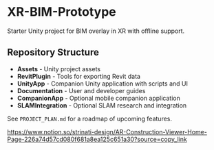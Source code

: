 # XR-BIM-Prototype

Starter Unity project for BIM overlay in XR with offline support.

## Repository Structure

- **Assets** - Unity project assets
- **RevitPlugin** - Tools for exporting Revit data
- **UnityApp** - Companion Unity application with scripts and UI
- **Documentation** - User and developer guides
- **CompanionApp** - Optional mobile companion application
- **SLAMIntegration** - Optional SLAM research and integration

See `PROJECT_PLAN.md` for a roadmap of upcoming features.

https://www.notion.so/strinati-design/AR-Construction-Viewer-Home-Page-226a74d57cd080f681a8ea125c651a30?source=copy_link
